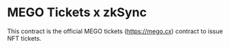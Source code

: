 # MEGO Tickets x zkSync

This contract is the official MEGO tickets (https://mego.cx) contract to issue NFT tickets.

